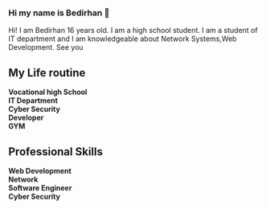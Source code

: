 ### Hi my name is Bedirhan :wave:

Hi! I am Bedirhan 16 years old. I am a high school student. I am a student of IT department and I am knowledgeable about Network Systems,Web Development. See you 

My Life routine
-------
**Vocational high School**<br>
**IT Department**<br>
**Cyber Security**<br>
**Developer**<br>
**GYM**<br>

Professional Skills
------------ 
**Web Development**<br>
**Network**<br>
**Software Engineer**<br>
**Cyber Security**
